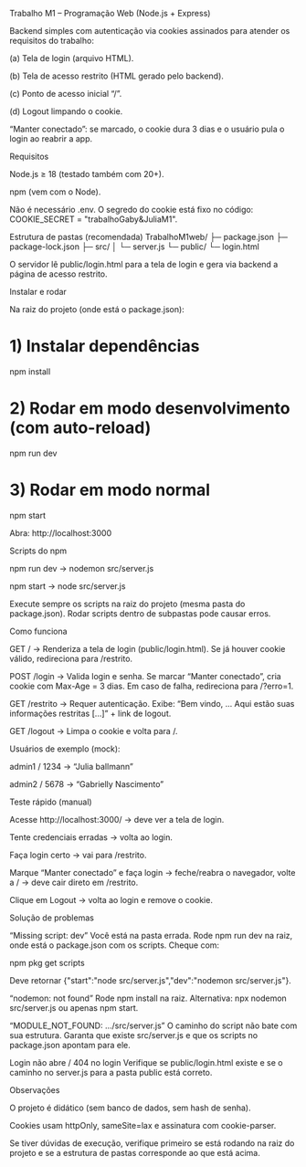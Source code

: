 Trabalho M1 – Programação Web (Node.js + Express)

Backend simples com autenticação via cookies assinados para atender os requisitos do trabalho:

(a) Tela de login (arquivo HTML).

(b) Tela de acesso restrito (HTML gerado pelo backend).

(c) Ponto de acesso inicial “/”.

(d) Logout limpando o cookie.

“Manter conectado”: se marcado, o cookie dura 3 dias e o usuário pula o login ao reabrir a app.

Requisitos

Node.js ≥ 18 (testado também com 20+).

npm (vem com o Node).

Não é necessário .env. O segredo do cookie está fixo no código:
COOKIE_SECRET = "trabalhoGaby&JuliaM1".

Estrutura de pastas (recomendada)
TrabalhoM1web/
├─ package.json
├─ package-lock.json
├─ src/
│  └─ server.js
└─ public/
   └─ login.html


O servidor lê public/login.html para a tela de login e gera via backend a página de acesso restrito.

Instalar e rodar

Na raiz do projeto (onde está o package.json):

# 1) Instalar dependências
npm install

# 2) Rodar em modo desenvolvimento (com auto-reload)
npm run dev

# 3) Rodar em modo normal
npm start


Abra: http://localhost:3000

Scripts do npm

npm run dev → nodemon src/server.js

npm start → node src/server.js

Execute sempre os scripts na raiz do projeto (mesma pasta do package.json).
Rodar scripts dentro de subpastas pode causar erros.

Como funciona

GET / → Renderiza a tela de login (public/login.html).
Se já houver cookie válido, redireciona para /restrito.

POST /login → Valida login e senha.
Se marcar “Manter conectado”, cria cookie com Max-Age = 3 dias.
Em caso de falha, redireciona para /?erro=1.

GET /restrito → Requer autenticação. Exibe:
“Bem vindo, <nome> … Aqui estão suas informações restritas […]” + link de logout.

GET /logout → Limpa o cookie e volta para /.

Usuários de exemplo (mock):

admin1 / 1234 → “Julia ballmann”

admin2 / 5678 → “Gabrielly Nascimento”

Teste rápido (manual)

Acesse http://localhost:3000/ → deve ver a tela de login.

Tente credenciais erradas → volta ao login.

Faça login certo → vai para /restrito.

Marque “Manter conectado” e faça login → feche/reabra o navegador, volte a / → deve cair direto em /restrito.

Clique em Logout → volta ao login e remove o cookie.

Solução de problemas

“Missing script: dev”
Você está na pasta errada. Rode npm run dev na raiz, onde está o package.json com os scripts.
Cheque com:

npm pkg get scripts


Deve retornar {"start":"node src/server.js","dev":"nodemon src/server.js"}.

“nodemon: not found”
Rode npm install na raiz. Alternativa: npx nodemon src/server.js ou apenas npm start.

“MODULE_NOT_FOUND: …/src/server.js”
O caminho do script não bate com sua estrutura.
Garanta que existe src/server.js e que os scripts no package.json apontam para ele.

Login não abre / 404 no login
Verifique se public/login.html existe e se o caminho no server.js para a pasta public está correto.

Observações

O projeto é didático (sem banco de dados, sem hash de senha).

Cookies usam httpOnly, sameSite=lax e assinatura com cookie-parser.

Se tiver dúvidas de execução, verifique primeiro se está rodando na raiz do projeto e se a estrutura de pastas corresponde ao que está acima.